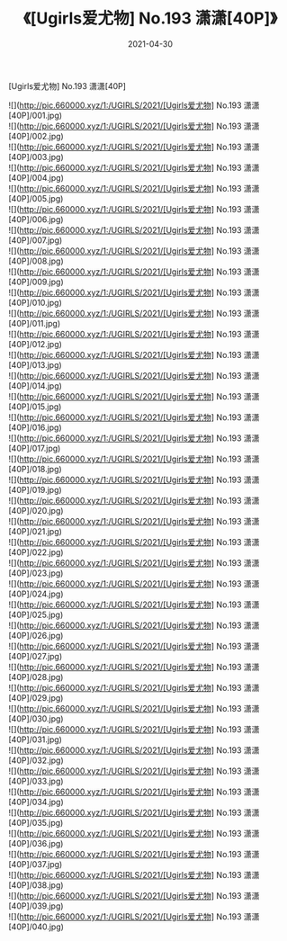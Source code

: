 ﻿---
layout: post
title:  《[Ugirls爱尤物] No.193 潇潇[40P]》
date:   2021-04-30
img: http://pic.660000.xyz/1:/UGIRLS/2021/[Ugirls爱尤物] No.193 潇潇[40P]/000.jpg
categories: [美女, 清纯, 唯美]
---

[Ugirls爱尤物] No.193 潇潇[40P]

  ![](http://pic.660000.xyz/1:/UGIRLS/2021/[Ugirls爱尤物] No.193 潇潇[40P]/001.jpg) <br> ![](http://pic.660000.xyz/1:/UGIRLS/2021/[Ugirls爱尤物] No.193 潇潇[40P]/002.jpg) <br> ![](http://pic.660000.xyz/1:/UGIRLS/2021/[Ugirls爱尤物] No.193 潇潇[40P]/003.jpg) <br> ![](http://pic.660000.xyz/1:/UGIRLS/2021/[Ugirls爱尤物] No.193 潇潇[40P]/004.jpg) <br> ![](http://pic.660000.xyz/1:/UGIRLS/2021/[Ugirls爱尤物] No.193 潇潇[40P]/005.jpg) <br> ![](http://pic.660000.xyz/1:/UGIRLS/2021/[Ugirls爱尤物] No.193 潇潇[40P]/006.jpg) <br> ![](http://pic.660000.xyz/1:/UGIRLS/2021/[Ugirls爱尤物] No.193 潇潇[40P]/007.jpg) <br> ![](http://pic.660000.xyz/1:/UGIRLS/2021/[Ugirls爱尤物] No.193 潇潇[40P]/008.jpg) <br> ![](http://pic.660000.xyz/1:/UGIRLS/2021/[Ugirls爱尤物] No.193 潇潇[40P]/009.jpg) <br> ![](http://pic.660000.xyz/1:/UGIRLS/2021/[Ugirls爱尤物] No.193 潇潇[40P]/010.jpg) <br> ![](http://pic.660000.xyz/1:/UGIRLS/2021/[Ugirls爱尤物] No.193 潇潇[40P]/011.jpg) <br> ![](http://pic.660000.xyz/1:/UGIRLS/2021/[Ugirls爱尤物] No.193 潇潇[40P]/012.jpg) <br> ![](http://pic.660000.xyz/1:/UGIRLS/2021/[Ugirls爱尤物] No.193 潇潇[40P]/013.jpg) <br> ![](http://pic.660000.xyz/1:/UGIRLS/2021/[Ugirls爱尤物] No.193 潇潇[40P]/014.jpg) <br> ![](http://pic.660000.xyz/1:/UGIRLS/2021/[Ugirls爱尤物] No.193 潇潇[40P]/015.jpg) <br> ![](http://pic.660000.xyz/1:/UGIRLS/2021/[Ugirls爱尤物] No.193 潇潇[40P]/016.jpg) <br> ![](http://pic.660000.xyz/1:/UGIRLS/2021/[Ugirls爱尤物] No.193 潇潇[40P]/017.jpg) <br> ![](http://pic.660000.xyz/1:/UGIRLS/2021/[Ugirls爱尤物] No.193 潇潇[40P]/018.jpg) <br> ![](http://pic.660000.xyz/1:/UGIRLS/2021/[Ugirls爱尤物] No.193 潇潇[40P]/019.jpg) <br> ![](http://pic.660000.xyz/1:/UGIRLS/2021/[Ugirls爱尤物] No.193 潇潇[40P]/020.jpg) <br> ![](http://pic.660000.xyz/1:/UGIRLS/2021/[Ugirls爱尤物] No.193 潇潇[40P]/021.jpg) <br> ![](http://pic.660000.xyz/1:/UGIRLS/2021/[Ugirls爱尤物] No.193 潇潇[40P]/022.jpg) <br> ![](http://pic.660000.xyz/1:/UGIRLS/2021/[Ugirls爱尤物] No.193 潇潇[40P]/023.jpg) <br> ![](http://pic.660000.xyz/1:/UGIRLS/2021/[Ugirls爱尤物] No.193 潇潇[40P]/024.jpg) <br> ![](http://pic.660000.xyz/1:/UGIRLS/2021/[Ugirls爱尤物] No.193 潇潇[40P]/025.jpg) <br> ![](http://pic.660000.xyz/1:/UGIRLS/2021/[Ugirls爱尤物] No.193 潇潇[40P]/026.jpg) <br> ![](http://pic.660000.xyz/1:/UGIRLS/2021/[Ugirls爱尤物] No.193 潇潇[40P]/027.jpg) <br> ![](http://pic.660000.xyz/1:/UGIRLS/2021/[Ugirls爱尤物] No.193 潇潇[40P]/028.jpg) <br> ![](http://pic.660000.xyz/1:/UGIRLS/2021/[Ugirls爱尤物] No.193 潇潇[40P]/029.jpg) <br> ![](http://pic.660000.xyz/1:/UGIRLS/2021/[Ugirls爱尤物] No.193 潇潇[40P]/030.jpg) <br> ![](http://pic.660000.xyz/1:/UGIRLS/2021/[Ugirls爱尤物] No.193 潇潇[40P]/031.jpg) <br> ![](http://pic.660000.xyz/1:/UGIRLS/2021/[Ugirls爱尤物] No.193 潇潇[40P]/032.jpg) <br> ![](http://pic.660000.xyz/1:/UGIRLS/2021/[Ugirls爱尤物] No.193 潇潇[40P]/033.jpg) <br> ![](http://pic.660000.xyz/1:/UGIRLS/2021/[Ugirls爱尤物] No.193 潇潇[40P]/034.jpg) <br> ![](http://pic.660000.xyz/1:/UGIRLS/2021/[Ugirls爱尤物] No.193 潇潇[40P]/035.jpg) <br> ![](http://pic.660000.xyz/1:/UGIRLS/2021/[Ugirls爱尤物] No.193 潇潇[40P]/036.jpg) <br> ![](http://pic.660000.xyz/1:/UGIRLS/2021/[Ugirls爱尤物] No.193 潇潇[40P]/037.jpg) <br> ![](http://pic.660000.xyz/1:/UGIRLS/2021/[Ugirls爱尤物] No.193 潇潇[40P]/038.jpg) <br> ![](http://pic.660000.xyz/1:/UGIRLS/2021/[Ugirls爱尤物] No.193 潇潇[40P]/039.jpg) <br> ![](http://pic.660000.xyz/1:/UGIRLS/2021/[Ugirls爱尤物] No.193 潇潇[40P]/040.jpg) <br>